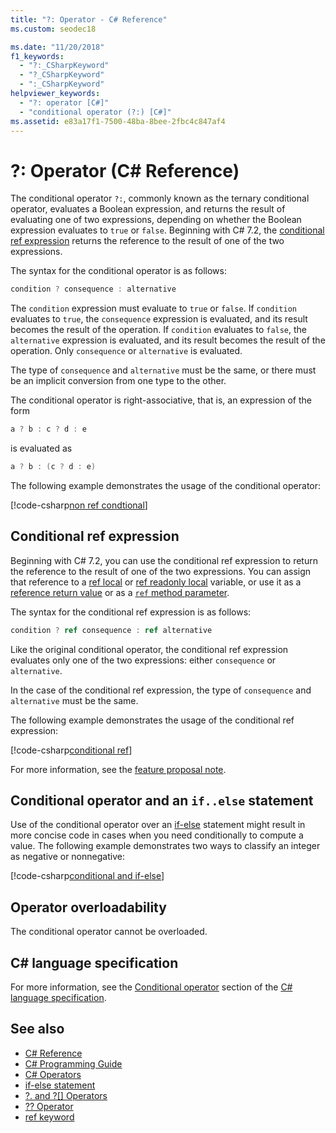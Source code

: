 ```yaml
---
title: "?: Operator - C# Reference"
ms.custom: seodec18

ms.date: "11/20/2018"
f1_keywords: 
  - "?:_CSharpKeyword"
  - "?_CSharpKeyword"
  - ":_CSharpKeyword"
helpviewer_keywords: 
  - "?: operator [C#]"
  - "conditional operator (?:) [C#]"
ms.assetid: e83a17f1-7500-48ba-8bee-2fbc4c847af4
---
```

# ?: Operator (C# Reference)

The conditional operator `?:`, commonly known as the ternary conditional operator, evaluates a Boolean expression, and returns the result of evaluating one of two expressions, depending on whether the Boolean expression evaluates to `true` or `false`. Beginning with C# 7.2, the [conditional ref expression](#conditional-ref-expression) returns the reference to the result of one of the two expressions.

The syntax for the conditional operator is as follows:

```csharp
condition ? consequence : alternative
```

The `condition` expression must evaluate to `true` or `false`. If `condition` evaluates to `true`, the `consequence` expression is evaluated, and its result becomes the result of the operation. If `condition` evaluates to `false`, the `alternative` expression is evaluated, and its result becomes the result of the operation. Only `consequence` or `alternative` is evaluated.

The type of `consequence` and `alternative` must be the same, or there must be an implicit conversion from one type to the other.

The conditional operator is right-associative, that is, an expression of the form

```csharp
a ? b : c ? d : e
```

is evaluated as

```csharp
a ? b : (c ? d : e)
```

The following example demonstrates the usage of the conditional operator:

[!code-csharp[non ref condtional](~/samples/snippets/csharp/language-reference/operators/ConditionalExamples.cs#ConditionalValue)]

## Conditional ref expression

Beginning with C# 7.2, you can use the conditional ref expression to return the reference to the result of one of the two expressions. You can assign that reference to a [ref local](../keywords/ref.md#ref-locals) or [ref readonly local](../keywords/ref.md#ref-readonly-locals) variable, or use it as a [reference return value](../keywords/ref.md#reference-return-values) or as a [`ref` method parameter](../keywords/ref.md#passing-an-argument-by-reference).

The syntax for the conditional ref expression is as follows:

```csharp
condition ? ref consequence : ref alternative
```

Like the original conditional operator, the conditional ref expression evaluates only one of the two expressions: either `consequence` or `alternative`.

In the case of the conditional ref expression, the type of `consequence` and `alternative` must be the same.

The following example demonstrates the usage of the conditional ref expression:

[!code-csharp[conditional ref](~/samples/snippets/csharp/language-reference/operators/ConditionalExamples.cs#ConditionalRef)]

For more information, see the [feature proposal note](https://github.com/dotnet/csharplang/blob/master/proposals/csharp-7.2/conditional-ref.md).

## Conditional operator and an `if..else` statement

Use of the conditional operator over an [if-else](../keywords/if-else.md) statement might result in more concise code in cases when you need conditionally to compute a value. The following example demonstrates two ways to classify an integer as negative or nonnegative:

[!code-csharp[conditional and if-else](~/samples/snippets/csharp/language-reference/operators/ConditionalExamples.cs#CompareWithIf)]

## Operator overloadability

The conditional operator cannot be overloaded.

## C# language specification

For more information, see the [Conditional operator](~/_csharplang/spec/expressions.md#conditional-operator) section of the [C# language specification](../language-specification/index.md).

## See also

- [C# Reference](../index.md)
- [C# Programming Guide](../../programming-guide/index.md)
- [C# Operators](index.md)
- [if-else statement](../keywords/if-else.md)
- [?. and ?[] Operators](null-conditional-operators.md)
- [?? Operator](null-coalescing-operator.md)
- [ref keyword](../keywords/ref.md)

